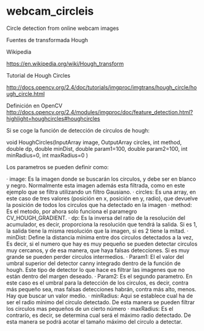 # webcam_circleis
Circle detection from online webcam images

Fuentes de transformada Hough

Wikipedia

https://en.wikipedia.org/wiki/Hough_transform

Tutorial de Hough Circles

http://docs.opencv.org/2.4/doc/tutorials/imgproc/imgtrans/hough_circle/hough_circle.html

Definición en OpenCV
http://docs.opencv.org/2.4/modules/imgproc/doc/feature_detection.html?highlight=houghcircles#houghcircles

Si se coge la función de detección de circulos de hough:

void HoughCircles(InputArray image, OutputArray circles, int method, double dp, double minDist, double param1=100, double param2=100, int minRadius=0, int maxRadius=0 )

Los parametros se pueden definir como:

· image: Es la imagen donde se buscarán los circulos, y debe ser en blanco y negro. Normalmente esta imagen además esta filtrada, como en este ejemplo que se filtra utilizando un filtro Gausiano.
· circles: Es una array, en este caso de tres valores (posición en x, posición en y, radio), que devuelve la posición de todos los circulos que ha detectado en la imagen
· method: Es el metodo, por ahora solo funciona el paramegro CV_HOUGH_GRADIENT.
· dp: Es la inversa del ratio de la resolución del acumulador, es decir, proporciona la resolución que tendrá la salida. Si es 1, la salida tiene la misma resolución que la imagen, si es 2 tiene la mitad.
· minDist: Define la distancia mínima entre dos circulos detectados a la vez, Es decir, si el numero que hay es muy pequeño se pueden detectar circulos muy cercanos, y de esa manera, que haya falsas detecciones. Si es muy grande se pueden perder circulos intermedios.
· Param1: El el valor del umbral superior del detector canny integrado dentro de la función de hough. Este tipo de detector lo que hace es filtrar las imagenes que no están dentro del margen deseado. 
· Param2: Es el segundo parametro. En este caso es el umbral para la detección de los circulos, es decir, contra más pequeño sea, mas falsas detecciones habrán, contra más alto, menos. Hay que buscar un valor medio.
· minRadius: Aqui se establece cual ha de ser el radio mínimo del circulo detectado. De esta manera se pueden filtrar los circulos mas pequeños de un cierto número
· maxRadius: Es el contrarío, es decir, se determina cual será el máximo radio detectado. De esta manera se podrá acotar el tamaño máximo del circulo a detectar.


